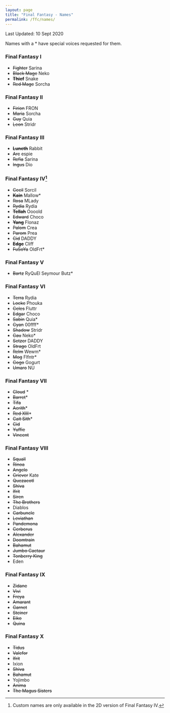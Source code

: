 ```yaml
---
layout: page
title: "Final Fantasy - Names"
permalink: /ffc/names/
---
```


Last Updated: 10 Sept 2020

Names with a * have special voices requested for them.

### Final Fantasy I
* ~~Fighter~~ Sarina
* ~~Black Mage~~ Neko
* **~~Thief~~** Snake
* ~~Red Mage~~ Sorcha

### Final Fantasy II
* ~~Firion~~ FRON
* ~~Maria~~ Sorcha
* ~~Guy~~ Quia
* ~~Leon~~ Stridr

### Final Fantasy III
* **~~Luneth~~** Rabbit
* ~~Arc~~ espie
* ~~Refia~~ Sarina
* ~~Ingus~~ Dio

### Final Fantasy IV[^1]
* ~~Cecil~~ Sorcil
* ~~**Kain**~~ Mallow*
* ~~Rosa~~ MLady
* ~~Rydia~~ Rydia
* ~~**Tellah**~~ Oooold
* ~~Edward~~ Choco
* ~~**Yang**~~ Flonaz
* ~~Palom~~ Crea
* ~~Parom~~ Prea
* ~~Cid~~ DADDY
* ~~**Edge**~~ Cliff
* ~~FuSoYa~~ OldFrt*

### Final Fantasy V
* ~~Bartz~~ RyQuEl Seymour Butz*

### Final Fantasy VI
* ~~Terra~~ Rydia
* ~~Locke~~ Phouka
* ~~Celes~~ Fluttr
* ~~Edgar~~ Choco
* ~~Sabin~~ Quia*
* ~~Cyan~~ 00ffff*
* ~~Shadow~~ Stridr
* ~~Gau~~ Neko*
* ~~Setzer~~ DADDY
* ~~Strago~~ OldFrt
* ~~Relm~~ Wewm*
* ~~Mog~~ Flfntr*
* ~~Gogo~~ Gogurt
* ~~Umaro~~ NU

### Final Fantasy VII
* ~~Cloud~~ *
* ~~Barret~~*
* ~~Tifa~~
* ~~Aerith~~*
* ~~Red XIII~~*
* ~~Cait Sith~~*
* ~~Cid~~
* ~~Yuffie~~
* ~~Vincent~~

### Final Fantasy VIII
* ~~Squall~~
* ~~Rinoa~~
* ~~Angelo~~
* ~~Griever~~ Kate
* ~~Quezacotl~~
* ~~Shiva~~
* ~~Ifrit~~
* ~~Siren~~
* ~~The Brothers~~
* Diablos
* ~~Carbuncle~~
* ~~Leviathan~~
* ~~Pandemona~~
* ~~Cerberus~~
* ~~Alexander~~
* ~~Doomtrain~~
* ~~Bahamut~~
* ~~Jumbo Cactaur~~
* ~~Tonberry King~~
* Eden

### Final Fantasy IX
* ~~Zidane~~
* ~~Vivi~~
* ~~Freya~~
* ~~Amarant~~
* ~~Garnet~~
* ~~Steiner~~
* ~~Eiko~~
* ~~Quina~~

### Final Fantasy X
* ~~Tidus~~
* ~~Valefor~~
* ~~Ifrit~~
* Ixion
* ~~Shiva~~
* ~~Bahamut~~
* Yojimbo
* ~~Anima~~
* ~~The Magus Sisters~~

[^1]: Custom names are only available in the 2D version of Final Fantasy IV.